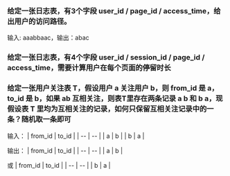 ### 给定一张日志表，有3个字段 user_id / page_id / access_time，给出用户的访问路径。
输入: aaabbaac，输出：abac  

### 给定一张日志表，有4个字段 user_id / session_id / page_id / access_time，需要计算用户在每个页面的停留时长

### 给定一张用户关注表 T，假设用户 a 关注用户 b，则 from_id 是 a，to_id 是 b，如果 ab 互相关注，则表T里存在两条记录 a b 和 b a，现假设表 T 里均为互相关注的记录，如何只保留互相关注记录中的一条？随机取一条即可
输入：
| from_id | to_id |
| -- | -- |
| a | b |
| b | a |  

输出：
| from_id | to_id |
| -- | -- |
| a | b |

或
| from_id | to_id |
| -- | -- |
| b | a |


